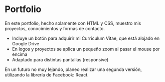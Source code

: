 # Portfolio
En este portfolio, hecho solamente con HTML y CSS, muestro mis proyectos, conocimientos y formas de contacto.

- Incluye un botón para adquirir mi Curriculum Vitae, que está alojado en Google Drive
- En logos y proyectos se aplica un pequeño zoom al pasar el mouse por encima
- Adaptado para distintas pantallas (responsive)

En un futuro no muy lejando, planeo realizar una segunda versión, utilizando la librería de Facebook: React.
